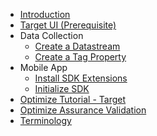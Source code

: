 <!-- Documentation/tutorials/_sidebar.md -->

- [Introduction](/Tutorials/README.md)
- [Target UI (Prerequisite)](/Tutorials/setup/create-target-activity.md)
- Data Collection
    - [Create a Datastream](/Tutorials/setup/create-datastream.md)
    - [Create a Tag Property](/Tutorials/setup/create-tag-property.md)
- Mobile App
    - [Install SDK Extensions](/Tutorials/mobile-app/install-sdk-extensions.md)
    - [Initialize SDK](/Tutorials/mobile-app/init-sdk.md)
- [Optimize Tutorial - Target](/Tutorials/optimize-target-tutorial.md "Optimize Tutorial: Fetch and track Target Offers")
- [Optimize Assurance Validation](/Tutorials/assurance-validation.md)
- [Terminology](/Tutorials/terminology.md)